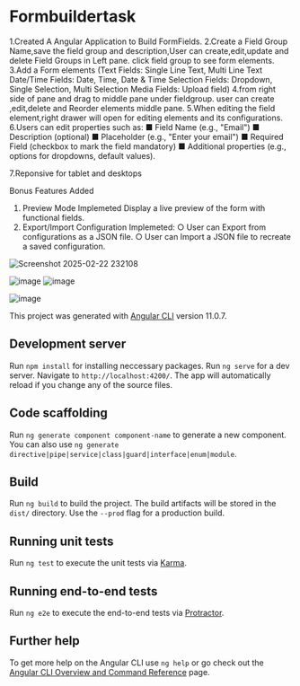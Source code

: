 # Formbuildertask

1.Created A Angular Application to Build FormFields.
2.Create a Field Group Name,save the field group and description,User can create,edit,update and delete Field Groups in Left pane.
click field group to see form elements.
3.Add a Form elements  (Text Fields: Single Line Text, Multi Line Text Date/Time Fields: Date, Time, Date & Time
Selection Fields: Dropdown, Single Selection, Multi Selection Media Fields: Upload field) 
4.from right side of pane and drag to middle pane under fieldgroup. user can create ,edit,delete and Reorder elements  middle pane.
5.When editing the field element,right drawer will open for editing elements and its configurations.
6.Users can edit properties such as:
■ Field Name (e.g., "Email")
■ Description (optional)
■ Placeholder (e.g., "Enter your email")
■ Required Field (checkbox to mark the field mandatory)
■ Additional properties (e.g., options for dropdowns, default values).

7.Reponsive for tablet and desktops

Bonus Features Added
1. Preview Mode Implemeted
Display a live preview of the form with functional fields.
2. Export/Import Configuration Implemeted:
○ User can Export from configurations as a JSON file.
○ User can Import a JSON file to recreate a saved configuration.

![Screenshot 2025-02-22 232108](https://github.com/user-attachments/assets/b572dae6-f913-4687-851f-6cd827b51b23)

![image](https://github.com/user-attachments/assets/a8038a57-4f12-413f-b308-7b36c77c75af)
![image](https://github.com/user-attachments/assets/292a301a-6935-45a2-ae24-1f44d2dd316c)

![image](https://github.com/user-attachments/assets/196006b9-ae79-46b5-a703-06960003ceb3)


This project was generated with [Angular CLI](https://github.com/angular/angular-cli) version 11.0.7.

## Development server
Run `npm install` for installing neccessary packages.
Run `ng serve` for a dev server. Navigate to `http://localhost:4200/`. The app will automatically reload if you change any of the source files.

## Code scaffolding

Run `ng generate component component-name` to generate a new component. You can also use `ng generate directive|pipe|service|class|guard|interface|enum|module`.

## Build

Run `ng build` to build the project. The build artifacts will be stored in the `dist/` directory. Use the `--prod` flag for a production build.

## Running unit tests

Run `ng test` to execute the unit tests via [Karma](https://karma-runner.github.io).

## Running end-to-end tests

Run `ng e2e` to execute the end-to-end tests via [Protractor](http://www.protractortest.org/).

## Further help

To get more help on the Angular CLI use `ng help` or go check out the [Angular CLI Overview and Command Reference](https://angular.io/cli) page.

